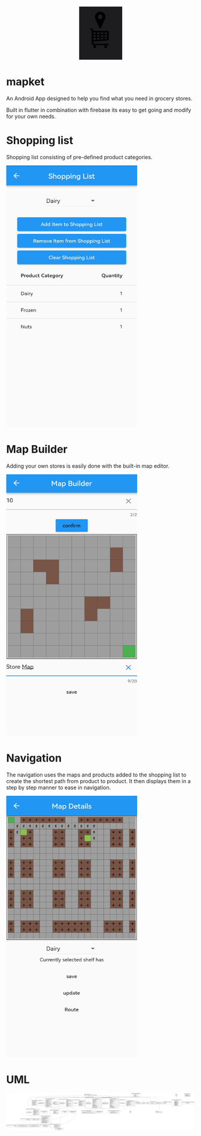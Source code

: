 <p align="center">
  <img width="115" height="142" src="./assets/logo.png">
</p>

# mapket
An Android App designed to help you find what you need in grocery stores.

Built in flutter in combination with firebase its easy to get going and modify for your own needs.

# Shopping list 
Shopping list consisting of pre-defined product categories.

<img width="350" height="700" src="./assets/shopping_list.jpg">

# Map Builder 
Adding your own stores is easily done with the built-in map editor.

<img width="350" height="700" src="./assets/map_builder.jpg">

# Navigation
The navigation uses the maps and products added to the shopping list to create the shortest path from product to product.
It then displays them in a step by step manner to ease in navigation.

<img width="350" height="700" src="./assets/map_navigation.jpg">

# UML
![uml](uml.png)
